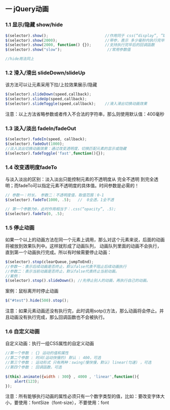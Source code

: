 ## 一 jQuery动画
### 1.1 显示/隐藏 show/hide
```javascript
$(selector).show();                         //作用同于 css(“display”, ”block”)
$(selector).show(2000);	                    //带参，表示 多少毫秒内执行完毕
$(selector).show(2000, function() {});      //支持执行完毕后的回调函数
$(selector).show("slow");                    //常用参数值

//hide用法同上
```
### 1.2 滑入/滑出 slideDown/slideUp
该方法可以让元素采用下拉/上拉效果展示/隐藏
```javascript
$(selector).slideDown(speed,callback);
$(selector).slideUp(speed,callback);
$(selector).slideToggle(speed,callback);    //滑入滑出切换动画效果
```
注意：以上方法省略参数或者传入不合法的字符串，那么则使用默认值：400毫秒
### 1.3 淡入/淡出 fadeIn/fadeOut
```javascript
$(selector).fadeIn(speed, callback);
$(selector).fadeOut(1000);
//淡入淡出切换动画效果：通过改变透明度，切换匹配元素的显示或隐藏
$(selector).fadeToggle('fast',function(){});
```
### 1.4 改变透明度fadeTo
与淡入淡出的区别：淡入淡出只能控制元素的不透明度从 完全不透明 到完全透明；而fadeTo可以指定元素不透明度的具体值。时间参数是必需的！
```javascript
// 参数一：时长， 参数二：不透明度值，取值范围：0-1
$(selector).fadeTo(1000, .5);   //  0全透，1全不透

// 第一个参数为0，此时作用相当于：.css(“opacity”, .5);
$(selector).fadeTo(0, .5);

```
### 1.5 停止动画
如果一个以上的动画方法在同一个元素上调用，那么对这个元素来说，后面的动画将被放到效果队列中。这样就形成了动画队列， 动画队列里面的动画不会执行，直到第一个动画执行完成。所以有时候需要停止动画：
```javascript
$(selector).stop(clearQueue,jumpToEnd);
//参数一：表示后续动画是否终止，默认false代表不阻止后续动画执行
//参数二：表示当前动画是否终止，默认false代表终止当前动画。
//案例：
$(selector).stop().slideDown();	//先停止别人的动画，再执行自己的动画。
```
案例：鼠标离开时停止动画
```js
$("#test").hide(500).stop();
```

注意：如果元素动画还没有执行完，此时调用sotp()方法，那么动画将会停止。并且动画没有执行完成，那么回调函数也不会被执行。
### 1.6 自定义动画
自定义动画：执行一组CSS属性的自定义动画
```javascript
//第一个参数 : {} 运动的值和属性
//第二个参数 : 时间(运动快慢的) 默认 : 400，可选
//第三个参数 : 运动形式 只有两种：swing(慢快慢，默认) linear(匀速) ，可选
//第四个参数 : 回调函数，可选
        
$(this).animate({width : 300} , 4000 , 'linear',function(){
    alert(123);
});
```
注意：所有能够执行动画的属性必须只有一个数字类型的值，比如：要改变字体大小，要使用：fontSize（font-size），不要使用：font

